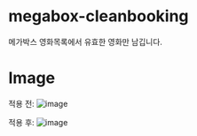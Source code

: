 # megabox-cleanbooking
메가박스 영화목록에서 유효한 영화만 남깁니다.

# Image
적용 전:
![image](https://github.com/user-attachments/assets/54cd469d-3a8e-4d4a-b073-75d5af6d5e78)

적용 후:
![image](https://github.com/user-attachments/assets/b3734ab6-81f7-4aa0-8f06-c1ee4e26e577)

